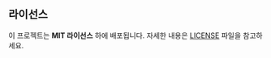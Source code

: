 
## 라이선스

이 프로젝트는 **MIT 라이선스** 하에 배포됩니다. 자세한 내용은 [LICENSE](https://github.com/INSECT5386/MINDAI/blob/main/LICENCE) 파일을 참고하세요.
